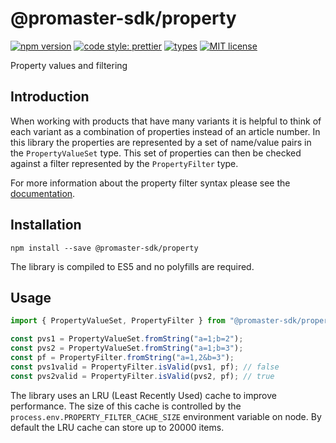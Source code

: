# @promaster-sdk/property

[![npm version][version-image]][version-url]
[![code style: prettier][prettier-image]][prettier-url]
[![types][types-image]][types-url]
[![MIT license][license-image]][license-url]

Property values and filtering

## Introduction

When working with products that have many variants it is helpful to think of each variant as a combination of properties instead of an article number. In this library the properties are represented by a set of name/value pairs in the `PropertyValueSet` type. This set of properties can then be checked against a filter represented by the `PropertyFilter` type.

For more information about the property filter syntax please see the [documentation](https://docs.promaster.se/areas/product/#propertyfilters).

## Installation

`npm install --save @promaster-sdk/property`

The library is compiled to ES5 and no polyfills are required.

## Usage

```js
import { PropertyValueSet, PropertyFilter } from "@promaster-sdk/property";

const pvs1 = PropertyValueSet.fromString("a=1;b=2");
const pvs2 = PropertyValueSet.fromString("a=1;b=3");
const pf = PropertyFilter.fromString("a=1,2&b=3");
const pvs1valid = PropertyFilter.isValid(pvs1, pf); // false
const pvs2valid = PropertyFilter.isValid(pvs2, pf); // true
```

The library uses an LRU (Least Recently Used) cache to improve performance. The size of this cache is controlled by the `process.env.PROPERTY_FILTER_CACHE_SIZE` environment variable on node. By default the LRU cache can store up to 20000 items.

[version-image]: https://img.shields.io/npm/v/@promaster-sdk/property.svg?style=flat
[version-url]: https://www.npmjs.com/package/@promaster-sdk/property
[prettier-image]: https://img.shields.io/badge/code_style-prettier-ff69b4.svg?style=flat
[prettier-url]: https://github.com/prettier/prettier
[types-image]: https://img.shields.io/npm/types/scrub-js.svg
[types-url]: https://www.typescriptlang.org/
[license-image]: https://img.shields.io/github/license/promaster-sdk/property.svg?style=flat
[license-url]: https://opensource.org/licenses/MIT
